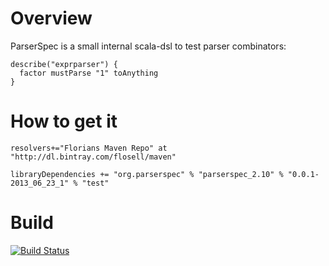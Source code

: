 Overview
========

ParserSpec is a small internal scala-dsl to test parser combinators: 

    describe("exprparser") {
      factor mustParse "1" toAnything
    }
How to get it
=============

    resolvers+="Florians Maven Repo" at "http://dl.bintray.com/flosell/maven"
       
    libraryDependencies += "org.parserspec" % "parserspec_2.10" % "0.0.1-2013_06_23_1" % "test"
Build
=====
[![Build Status](https://travis-ci.org/flosell/parserspec.png?branch=master)](https://travis-ci.org/flosell/parserspec)

